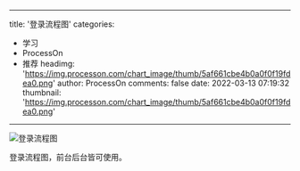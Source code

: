 
---
title: '登录流程图'
categories: 
 - 学习
 - ProcessOn
 - 推荐
headimg: 'https://img.processon.com/chart_image/thumb/5af661cbe4b0a0f0f19fdea0.png'
author: ProcessOn
comments: false
date: 2022-03-13 07:19:32
thumbnail: 'https://img.processon.com/chart_image/thumb/5af661cbe4b0a0f0f19fdea0.png'
---

<div>   
<img class="thumb" alt="登录流程图" src="https://img.processon.com/chart_image/thumb/5af661cbe4b0a0f0f19fdea0.png" referrerpolicy="no-referrer">
<p>登录流程图，前台后台皆可使用。</p>  
</div>
            